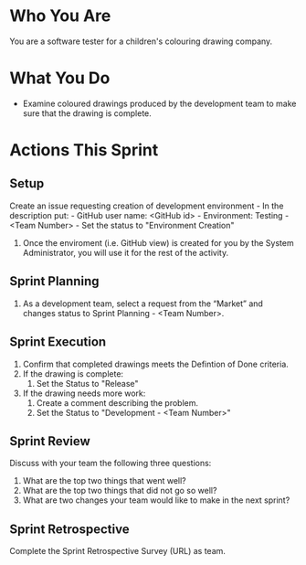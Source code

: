 # Who You Are
You are a software tester for a children's colouring drawing company.

# What You Do
- Examine coloured drawings produced by the development team to make sure that the drawing is complete.

# Actions This Sprint
## Setup
 Create an issue requesting creation of development environment
    - In the description put:
        - GitHub user name: \<GitHub id>
        - Environment: Testing - \<Team Number>
    - Set the status to "Environment Creation"
1. Once the enviroment (i.e. GitHub view) is created for you by the System Administrator, you will use it for the rest of the activity.

## Sprint Planning
1. As a development team, select a request from the “Market” and changes status to Sprint Planning - \<Team Number>.

## Sprint Execution
1. Confirm that completed drawings meets the Defintion of Done criteria.
1. If the drawing is complete:
    1. Set the Status to "Release"
1. If the drawing needs more work:
    1. Create a comment describing the problem.
    1. Set the Status to "Development - \<Team Number>"

## Sprint Review
Discuss with your team the following three questions:
1. What are the top two things that went well?
1. What are the top two things that did not go so well?
1. What are two changes your team would like to make in the next sprint?

## Sprint Retrospective
Complete the Sprint Retrospective Survey (URL) as team.
